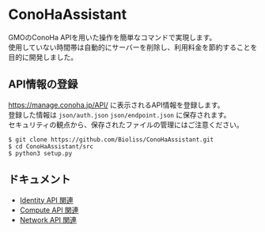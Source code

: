 # ConoHaAssistant

GMOのConoHa APIを用いた操作を簡単なコマンドで実現します。   
使用していない時間帯は自動的にサーバーを削除し、利用料金を節約することを目的に開発しました。  

## API情報の登録

https://manage.conoha.jp/API/ に表示されるAPI情報を登録します。  
登録した情報は `json/auth.json` `json/endpoint.json` に保存されます。  
セキュリティの観点から、保存されたファイルの管理にはご注意ください。

```
$ git clone https://github.com/Bioliss/ConoHaAssistant.git
$ cd ConoHaAssistant/src
$ python3 setup.py
```

## ドキュメント

* [Identity API 関連](doc/identitiy.md)
* [Compute API 関連](doc/compute.md)
* [Network API 関連](doc/network.md)